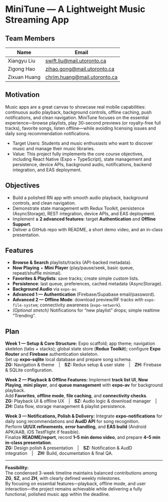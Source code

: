 # MiniTune — A Lightweight Music Streaming App

## Team Members
| Name           | Email                        |
|----------------|------------------------------|
| Xiangyu Liu    | swift.liu@mail.utoronto.ca   |
| Zigong Hao     | zihao.gong@mail.utoronto.ca  |
| Zixuan Huang   | chrim.huang@mail.utoronto.ca |

## Motivation
Music apps are a great canvas to showcase real mobile capabilities: continuous audio playback, background controls, offline caching, push notifications, and clean navigation. MiniTune focuses on the essential experience—browse playlists, play 30-second previews (or royalty-free full tracks), favorite songs, listen offline—while avoiding licensing issues and daily song recommendation notifications.
- Target Users: Students and music enthusiasts who want to discover music and manage their music libraries.
- Value: This project fully implements the core course objectives, including React Native (Expo + TypeScript), state management and persistence, device APIs, background audio, notifications, backend integration, and EAS deployment.
## Objectives
- Build a polished RN app with smooth audio playback, background controls, and clean navigation.
- Demonstrate state management with Redux Toolkit, persistence (AsyncStorage), REST integration, device APIs, and EAS deployment.
- Implement **≥ 2 advanced features**: target **Authentication** and **Offline Support**.
- Deliver a GitHub repo with README, a short demo video, and an in-class presentation.

## Features
- **Browse & Search** playlists/tracks (API-backed metadata).
- **Now Playing** + **Mini Player** (play/pause/seek, basic queue, repeat/shuffle minimal).
- **Favorites & Playlists**: save tracks; create simple custom lists.
- **Persistence**: last queue, preferences, cached metadata (AsyncStorage).
- **Background Audio** via `expo-av`.
- **Advanced 1 — Authentication** (Firebase/Supabase email/password).
- **Advanced 2 — Offline Mode**: download preview/RF tracks with `expo-file-system`; connectivity awareness (`expo-network`).
- *(Optional stretch)* Notifications for “new playlist” drops; simple realtime “Trending”.
## **Plan**

**Week 1 — Setup & Core Structure:** Expo scaffold; app theme; navigation skeleton (tabs + stacks); global state store (**Redux Toolkit**); configure **Expo Router** and **Firebase** authentication skeleton.  
Set up **expo-sqlite** local database and prepare song schema.  
**ZG:** Navigation & theme | **SZ:** Redux setup & user state | **ZH:** Firebase & SQLite configuration.  

**Week 2 — Playback & Offline Features:** Implement **track list UI**, **Now Playing**, **mini player**, and **queue management** with **expo-av** for background playback.  
Add **Favorites**, **offline mode**, **file caching**, and **connectivity checks**.  
**ZG:** Playback UI & offline UX | **SZ:** Audio logic & download manager | **ZH:** Data flow, storage management & playlist persistence.  

**Week 3 — Notifications, Polish & Delivery:** Integrate **expo-notifications** for daily song recommendations and **AudD API** for song recognition.  
Perform **UI/UX refinements**, **error handling**, and **EAS build** (Android APK/AAB, iOS TestFlight if feasible).  
Finalize **README/report**, record **1–5 min demo video**, and prepare **4–5 min in-class presentation**.  
**ZG:** Design polish & presentation | **SZ:** Notification & AudD integration | **ZH:** Build, documentation & final QA.  

---

**Feasibility:**  
The condensed 3-week timeline maintains balanced contributions among **ZG**, **SZ**, and **ZH**, with clearly defined weekly milestones.  
By focusing on essential features—playback, offline mode, and user interaction—the project remains achievable while delivering a fully functional, polished music app within the deadline.


